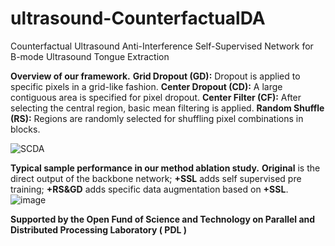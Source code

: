 # ultrasound-CounterfactualDA
Counterfactual Ultrasound Anti-Interference Self-Supervised Network for B-mode Ultrasound Tongue Extraction


**Overview of our framework.** **Grid Dropout (GD):** Dropout is applied to specific pixels in a grid-like fashion. **Center Dropout (CD):**
A large contiguous area is specified for pixel dropout. **Center Filter (CF):** After selecting the central region, basic mean filtering is applied.
**Random Shuffle (RS):** Regions are randomly selected for shuffling pixel combinations in blocks.

![SCDA](https://github.com/inexhaustible419/Counterfactual-ultrasoundAI/assets/145007561/ac97a37a-47ff-4e9c-a778-957b4f6eb75f)



**Typical sample performance in our method ablation study.** **Original** is the direct output of the backbone network; **+SSL** adds self
supervised pre training; **+RS&GD** adds specific data augmentation based on **+SSL**.
![image](https://github.com/inexhaustible419/ultrasound-CounterfactualDA/assets/145007561/50a5e185-bbda-4194-a91f-c79109a5eb93)

**Supported by the Open Fund of Science and Technology on Parallel and Distributed Processing Laboratory ( PDL )**
